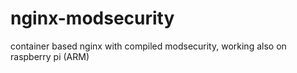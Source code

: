 # nginx-modsecurity
container based nginx with compiled modsecurity, working also on raspberry pi (ARM)
